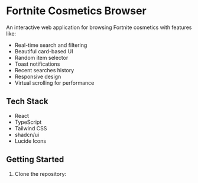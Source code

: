 # Fortnite Cosmetics Browser

An interactive web application for browsing Fortnite cosmetics with features like:

- Real-time search and filtering
- Beautiful card-based UI
- Random item selector
- Toast notifications
- Recent searches history
- Responsive design
- Virtual scrolling for performance

## Tech Stack

- React
- TypeScript
- Tailwind CSS
- shadcn/ui
- Lucide Icons

## Getting Started

1. Clone the repository:
